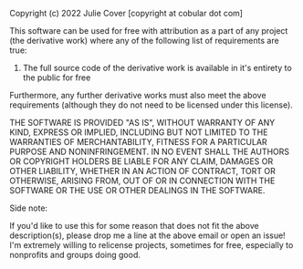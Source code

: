 Copyright (c) 2022 Julie Cover [copyright at cobular dot com]

This software can be used for free with attribution as a part of any project (the derivative work) where any of the following list of requirements are true:

1. The full source code of the derivative work is available in it's entirety to the public for free

Furthermore, any further derivative works must also meet the above requirements (although they do not need to be licensed under this license).

THE SOFTWARE IS PROVIDED "AS IS", WITHOUT WARRANTY OF ANY KIND, EXPRESS OR IMPLIED, INCLUDING BUT NOT LIMITED TO THE WARRANTIES OF MERCHANTABILITY, FITNESS FOR A PARTICULAR PURPOSE AND NONINFRINGEMENT. 
IN NO EVENT SHALL THE AUTHORS OR COPYRIGHT HOLDERS BE LIABLE FOR ANY CLAIM, DAMAGES OR OTHER LIABILITY, WHETHER IN AN ACTION OF CONTRACT, TORT OR OTHERWISE, ARISING FROM, OUT OF OR IN CONNECTION WITH THE SOFTWARE OR THE USE OR OTHER DEALINGS IN THE SOFTWARE.

Side note: 

If you'd like to use this for some reason that does not fit the above description(s), please drop me a line at the above email or open an issue! I'm extremely willing to relicense projects, sometimes for free, especially to nonprofits and groups doing good. 
